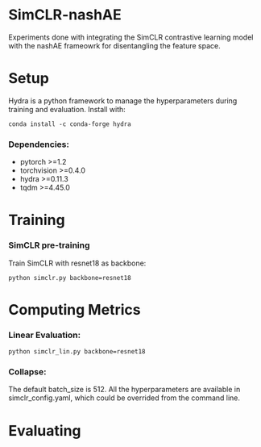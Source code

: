 # SimCLR-nashAE
Experiments done with integrating the SimCLR contrastive learning model with the nashAE frameowrk for disentangling the feature space.

# Setup

Hydra is a python framework to manage the hyperparameters during training and evaluation. Install with:

    conda install -c conda-forge hydra
### Dependencies:

- pytorch >=1.2
- torchvision >=0.4.0
- hydra >=0.11.3
- tqdm >=4.45.0



# Training
### SimCLR pre-training

Train SimCLR with resnet18 as backbone:

    python simclr.py backbone=resnet18

# Computing Metrics
### Linear Evaluation:

    python simclr_lin.py backbone=resnet18
### Collapse:


The default batch_size is 512. All the hyperparameters are available in simclr_config.yaml, which could be overrided from the command line.

# Evaluating 

